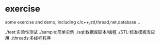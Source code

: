 # exercise
some exercise and demo, including c/c++,stl,thread,net,database...

./test:实验性测试
./sample:简单实例
./sql:数据库脚本/编程
./STL:标准模板库应用
./threads:多线程程序
